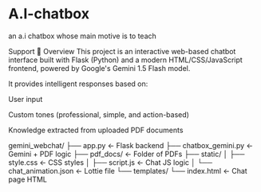 # A.I-chatbox
an a.i chatbox whose main motive is to teach

Support
🚀 Overview
This project is an interactive web-based chatbot interface built with Flask (Python) and a modern HTML/CSS/JavaScript frontend, powered by Google's Gemini 1.5 Flash model.

It provides intelligent responses based on:

User input

Custom tones (professional, simple, and action-based)

Knowledge extracted from uploaded PDF documents


gemini_webchat/
├── app.py                ← Flask backend
├── chatbox_gemini.py     ← Gemini + PDF logic
├── pdf_docs/             ← Folder of PDFs
├── static/
│   ├── style.css         ← CSS styles
│   ├── script.js         ← Chat JS logic
│   └── chat_animation.json ← Lottie file
└── templates/
    └── index.html        ← Chat page HTML
